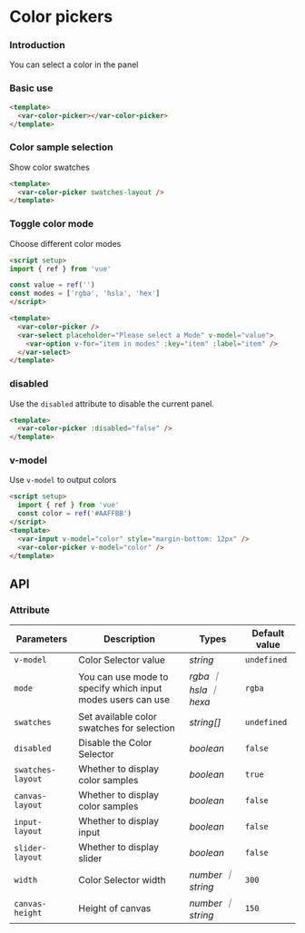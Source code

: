 # Color pickers

### Introduction

You can select a color in the panel

### Basic use

```html
<template>
  <var-color-picker></var-color-picker>
</template>
```
### Color sample selection

Show color swatches

```html
<template>
  <var-color-picker swatches-layout />
</template>
```

### Toggle color mode

Choose different color modes

```html
<script setup>
import { ref } from 'vue'

const value = ref('')
const modes = ['rgba', 'hsla', 'hex']
</script>

<template>
  <var-color-picker />
  <var-select placeholder="Please select a Mode" v-model="value">
    <var-option v-for="item in modes" :key="item" :label="item" />
  </var-select>
</template>
```

### disabled

Use the `disabled` attribute to disable the current panel.

```html
<template>
  <var-color-picker :disabled="false" />
</template>
```

### v-model

Use `v-model` to output colors

```html
<script setup>
  import { ref } from 'vue'
  const color = ref('#AAFFBB')
</script>
<template>
  <var-input v-model="color" style="margin-bottom: 12px" />
  <var-color-picker v-model="color" />
</template>
```



## API

### Attribute

| Parameters        | Description                                                 | Types                  | Default value |
| ----------------- | ----------------------------------------------------------- | ---------------------- | ------------- |
| `v-model`         | Color Selector value                                        | _string_               | `undefined`   |
| `mode`            | You can use mode to specify which input modes users can use | _rgba ｜ hsla ｜ hexa_ | `rgba`        |
| `swatches`        | Set available color swatches for selection                  | _string[]_             | `undefined`   |
| `disabled`        | Disable the Color Selector                                  | _boolean_              | `false`       |
| `swatches-layout` | Whether to display color samples                            | _boolean_              | `true`        |
| `canvas-layout`   | Whether to display color samples                            | _boolean_              | `false`       |
| `input-layout`    | Whether to display input                                    | _boolean_              | `false`       |
| `slider-layout`   | Whether to display slider                                   | _boolean_              | `false`       |
| `width`           | Color Selector width                                        | _number ｜ string_     | `300`         |
| `canvas-height`   | Height of canvas                                            | _number ｜ string_     | `150`         |
